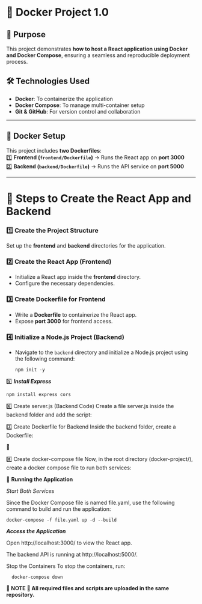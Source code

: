 # 🚀 Docker Project 1.0  

## 📌 Purpose  
This project demonstrates **how to host a React application using Docker and Docker Compose**, ensuring a seamless and reproducible deployment process.  

## 🛠️ Technologies Used  
- **Docker**: To containerize the application  
- **Docker Compose**: To manage multi-container setup  
- **Git & GitHub**: For version control and collaboration  

---

## 🐳 Docker Setup  
This project includes **two Dockerfiles**:  
1️⃣ **Frontend (`frontend/Dockerfile`)** → Runs the React app on **port 3000**  
2️⃣ **Backend (`backend/Dockerfile`)** → Runs the API service on **port 5000**  

---

# 🚀 Steps to Create the React App and Backend  

### 1️⃣ **Create the Project Structure**  
Set up the **frontend** and **backend** directories for the application.  

### 2️⃣ **Create the React App (Frontend)**  
- Initialize a React app inside the **frontend** directory.  
- Configure the necessary dependencies.  

### 3️⃣ **Create Dockerfile for Frontend**  
- Write a **Dockerfile** to containerize the React app.  
- Expose **port 3000** for frontend access.  

### 4️⃣ **Initialize a Node.js Project (Backend)**  
- Navigate to the `backend` directory and initialize a Node.js project using the following command:  

      npm init -y


5️⃣ ***Install Express***

    npm install express cors

6️⃣ Create server.js (Backend Code)
Create a file server.js inside the backend folder and add the script:

7️⃣ Create Dockerfile for Backend
Inside the backend folder, create a Dockerfile:

🐳 

8️⃣ Create docker-compose file
Now, in the root directory (docker-project/), create a docker compose file to run both services:


  🚀 **Running the Application**
  
*Start Both Services*

Since the Docker Compose file is named file.yaml, use the following command to build and run the application:

    docker-compose -f file.yaml up -d --build

***Access the Application***

Open http://localhost:3000/ to view the React app.

The backend API is running at http://localhost:5000/.

Stop the Containers
To stop the containers, run:

      docker-compose down

**📝 NOTE
📌 All required files and scripts are uploaded in the same repository.**
